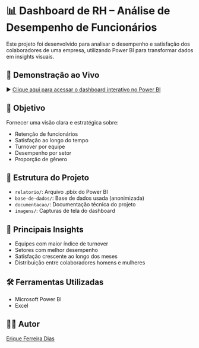 # 📊 Dashboard de RH – Análise de Desempenho de Funcionários

Este projeto foi desenvolvido para analisar o desempenho e satisfação dos colaboradores de uma empresa, utilizando Power BI para transformar dados em insights visuais.

## 🔗 Demonstração ao Vivo

▶️ [Clique aqui para acessar o dashboard interativo no Power BI](https://app.powerbi.com/view?r=eyJrIjoiMWZmY2ViYTItNmZhYS00M2MzLTgyNWEtYzc5YzE3YzIwZjM3IiwidCI6ImNlMGZiOTYzLWM2ZjctNDU2Yi04OTI2LTQ5OWY0MDUxODcyMyJ9)

## 📌 Objetivo
Fornecer uma visão clara e estratégica sobre:
- Retenção de funcionários
- Satisfação ao longo do tempo
- Turnover por equipe
- Desempenho por setor
- Proporção de gênero

## 📁 Estrutura do Projeto
- `relatorio/`: Arquivo .pbix do Power BI
- `base-de-dados/`: Base de dados usada (anonimizada)
- `documentacao/`: Documentação técnica do projeto
- `imagens/`: Capturas de tela do dashboard

## 🧠 Principais Insights
- Equipes com maior índice de turnover
- Setores com melhor desempenho
- Satisfação crescente ao longo dos meses
- Distribuição entre colaboradores homens e mulheres

## 🛠️ Ferramentas Utilizadas
- Microsoft Power BI
- Excel

## 🧑‍💼 Autor
[Erique Ferreira Dias]([www.linkedin.com/in/erique-ferreira-6451382a2](https://www.linkedin.com/in/erique-ferreira-6451382a2/))  
